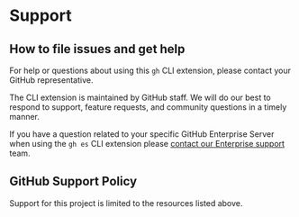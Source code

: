 # Support

## How to file issues and get help

For help or questions about using this `gh` CLI extension, please contact your GitHub representative.

The CLI extension is maintained by GitHub staff. We will do our best to respond to support, feature requests, and community questions in a timely manner.

If you have a question related to your specific GitHub Enterprise Server when using the `gh es` CLI extension please [contact our Enterprise support](https://support.github.com) team.

## GitHub Support Policy

Support for this project is limited to the resources listed above.
